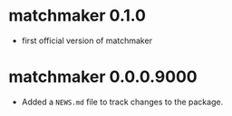 # matchmaker 0.1.0

* first official version of matchmaker

# matchmaker 0.0.0.9000

* Added a `NEWS.md` file to track changes to the package.
